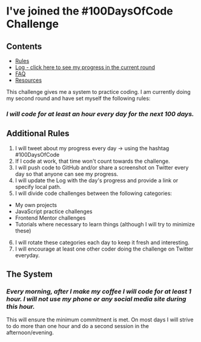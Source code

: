 # I've joined the #100DaysOfCode Challenge

## Contents

* [Rules](rules.md)
* [Log - click here to see my progress in the current round](r2-log.md)
* [FAQ](FAQ.md)
* [Resources](resources.md)

This challenge gives me a system to practice coding. I am currently doing my second round and have set myself the following rules:

### *I will code for at least an hour every day for the next 100 days.*

## Additional Rules
1. I will tweet about my progress every day -> using the hashtag #100DaysOfCode
2. If I code at work, that time won't count towards the challenge.
3. I will push code to GitHub and/or share a screenshot on Twitter every day so that anyone can see my progress.
4. I will update the Log with the day's progress and provide a link or specify local path.
5. I will divide code challenges between the following categories:
  - My own projects
  - JavaScript practice challenges
  - Frontend Mentor challenges
  - Tutorials where necessary to learn things (although I will try to minimize these)
6. I will rotate these categories each day to keep it fresh and interesting.
7. I will encourage at least one other coder doing the challenge on Twitter everyday.

## The System

### *Every morning, after I make my coffee I will code for at least 1 hour. I will not use my phone or any social media site during this hour.*

This will ensure the minimum commitment is met. On most days I will strive to do more than one hour and do a second session in the afternoon/evening.

